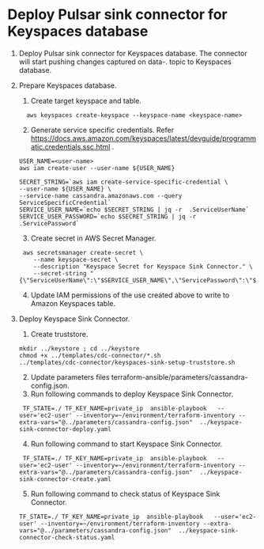 # Deploy Pulsar sink connector for Keyspaces database
1. Deploy Pulsar sink connector for Keyspaces database. The connector will start pushing changes captured on data-<keyspace-name>.<table-name> topic to Keyspaces database.
2. Prepare Keyspaces database.
    1. Create target keyspace and table.
    ```shell
      aws keyspaces create-keyspace --keyspace-name <keyspace-name>
    ```
    2. Generate service specific credentials. Refer https://docs.aws.amazon.com/keyspaces/latest/devguide/programmatic.credentials.ssc.html . 
    ```shell
    USER_NAME=<user-name>
    aws iam create-user --user-name ${USER_NAME}
   
    SECRET_STRING=`aws iam create-service-specific-credential \
    --user-name ${USER_NAME} \
    --service-name cassandra.amazonaws.com --query ServiceSpecificCredential`
    SERVICE_USER_NAME=`echo $SECRET_STRING | jq -r  .ServiceUserName`
    SERVICE_USER_PASSWORD=`echo $SECRET_STRING | jq -r  .ServicePassword`
    ```
   3. Create secret in AWS Secret Manager. 
    ```shell
     aws secretsmanager create-secret \
        --name keyspace-secret \
        --description "Keyspace Secret for Keyspace Sink Connector." \
        --secret-string "{\"ServiceUserName\":\"$SERVICE_USER_NAME\",\"ServicePassword\":\"${SERVICE_USER_PASSWORD}\"}"
    ```
   4. Update IAM permissions of the use created above to write to Amazon Keyspaces table. 

2. Deploy Keyspace Sink Connector. 
   1. Create truststore. 
   ```shell
   mkdir ../keystore ; cd ../keystore
   chmod +x ../templates/cdc-connector/*.sh
   ../templates/cdc-connector/keyspaces-sink-setup-truststore.sh 
   
   ```
   2. Update parameters files terraform-ansible/parameters/cassandra-config.json. 
   3. Run following commands to deploy Keyspace Sink Connector.
   ```shell
    TF_STATE=./ TF_KEY_NAME=private_ip  ansible-playbook   --user='ec2-user' --inventory=~/environment/terraform-inventory --extra-vars="@../parameters/cassandra-config.json"  ../keyspace-sink-connector-deploy.yaml
   ```
   4. Run following command to start  Keyspace Sink Connector.
   ```shell
    TF_STATE=./ TF_KEY_NAME=private_ip  ansible-playbook   --user='ec2-user' --inventory=~/environment/terraform-inventory --extra-vars="@../parameters/cassandra-config.json"  ../keyspace-sink-connector-create.yaml
   ```
   5. Run following command to check status of Keyspace Sink Connector. 
   ```shell
   TF_STATE=./ TF_KEY_NAME=private_ip  ansible-playbook   --user='ec2-user' --inventory=~/environment/terraform-inventory --extra-vars="@../parameters/cassandra-config.json"  ../keyspace-sink-connector-check-status.yaml
   ```
   

